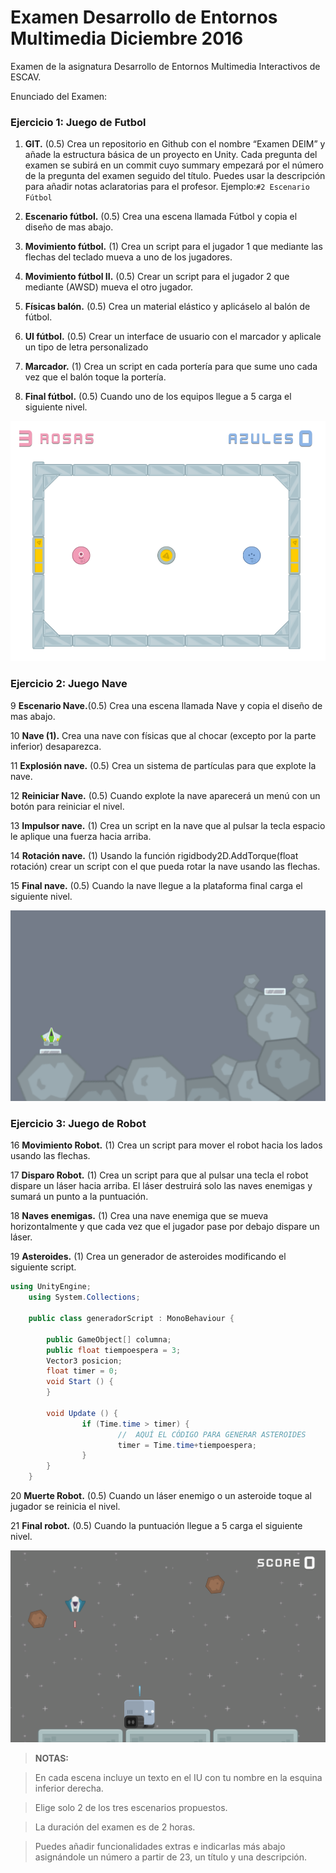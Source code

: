 # Examen Desarrollo de Entornos Multimedia Diciembre 2016
Examen de la asignatura Desarrollo de Entornos Multimedia Interactivos de ESCAV.

Enunciado del Examen:

### Ejercicio 1: Juego de Futbol ###

1. **GIT.** (0.5) Crea un repositorio en Github con el nombre “Examen DEIM” y añade la estructura básica de un proyecto en Unity.  Cada pregunta del examen se subirá en un commit cuyo summary empezará por el número de la pregunta del examen seguido del título. Puedes usar la descripción para añadir notas aclaratorias para el profesor. Ejemplo:```#2 Escenario Fútbol```
2. **Escenario fútbol.** (0.5) Crea una escena llamada Fútbol y copia el diseño de mas abajo.

3. **Movimiento fútbol.** (1) Crea un script para el jugador 1 que mediante las flechas del teclado mueva a uno de los jugadores.

4. **Movimiento fútbol II.** (0.5) Crear un script para el jugador 2 que mediante (AWSD) mueva el otro jugador.

5. **Físicas balón.** (0.5) Crea un material elástico y aplicáselo al balón de fútbol.

6. **UI fútbol.** (0.5) Crear un interface de usuario con el marcador y aplicale un tipo de letra personalizado

7. **Marcador.** (1) Crea un script en cada portería para que sume uno cada vez que el balón toque la portería.

8. **Final fútbol.** (0.5) Cuando uno de los equipos llegue a 5 carga el siguiente nivel.

![alt Escena 1](https://github.com/pmarinr/ExamenDiciembre2016/blob/master/ExamenExtras/escena1.png)

### Ejercicio 2: Juego Nave ###

9 **Escenario Nave.**(0.5)  Crea una escena llamada Nave y copia el diseño de mas abajo.

10 **Nave (1).** Crea una nave con físicas que al chocar (excepto por la parte inferior) desaparezca.

11 **Explosión nave.** (0.5) Crea un sistema de partículas para que explote la nave.

12 **Reiniciar Nave.** (0.5) Cuando explote la nave aparecerá un menú con un botón para reiniciar el nivel.

13 **Impulsor nave.** (1) Crea un script en la nave que al pulsar la tecla espacio le aplique una fuerza hacia arriba.

14 **Rotación nave.** (1) Usando la función rigidbody2D.AddTorque(float rotación) crear un script con el que pueda rotar la nave usando las flechas.

15 **Final nave.** (0.5) Cuando la nave llegue a la plataforma final carga el siguiente nivel.

![alt Escena 1](https://github.com/pmarinr/ExamenDiciembre2016/blob/master/ExamenExtras/escena2.png)

### Ejercicio 3: Juego de Robot ###

16 **Movimiento Robot.** (1) Crea un script para mover el robot hacia los lados usando las flechas.

17 **Disparo Robot.** (1) Crea un script para que al pulsar una tecla el robot dispare un láser hacia arriba. El láser destruirá solo las naves enemigas y sumará un punto a la puntuación.

18 **Naves enemigas.** (1)  Crea una nave enemiga que se mueva horizontalmente y que cada vez que el jugador pase por debajo dispare un láser.

19 **Asteroides.** (1) Crea un generador de asteroides modificando el siguiente script.

```c#
using UnityEngine;
	using System.Collections;

	public class generadorScript : MonoBehaviour {

        public GameObject[] columna;
        public float tiempoespera = 3;
        Vector3 posicion;
        float timer = 0;
        void Start () {
        }
        
        void Update () {
                if (Time.time > timer) {
                        //	AQUÍ EL CÓDIGO PARA GENERAR ASTEROIDES
                        timer = Time.time+tiempoespera;
                }
        }
	}
```

20 **Muerte Robot.** (0.5) Cuando un láser enemigo o un asteroide  toque al jugador se reinicia el nivel.

21 **Final robot.** (0.5) Cuando la puntuación llegue a 5 carga el siguiente nivel.

![alt Escena 1](https://github.com/pmarinr/ExamenDiciembre2016/blob/master/ExamenExtras/escena3.png)


> **NOTAS:** 

> En cada escena incluye un texto en el IU con tu nombre en la esquina inferior derecha.

> Elige solo 2 de los tres escenarios propuestos.

> La duración del examen es de 2 horas.

> Puedes añadir funcionalidades extras e indicarlas más abajo asignándole un número a partir de 23, un título y una descripción.
